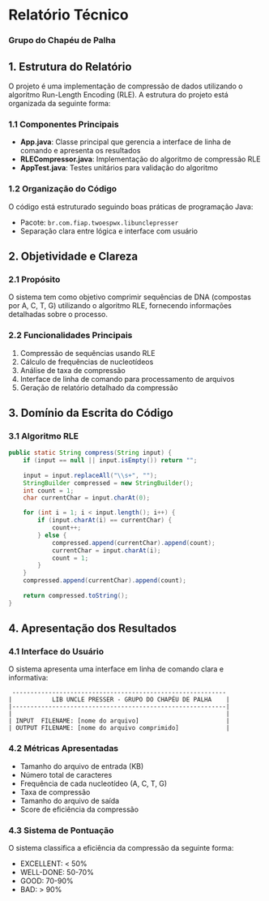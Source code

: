 # Relatório Técnico
### Grupo do Chapéu de Palha

## 1. Estrutura do Relatório

O projeto é uma implementação de compressão de dados utilizando o algoritmo Run-Length Encoding (RLE). A estrutura do projeto está organizada da seguinte forma:

### 1.1 Componentes Principais
- **App.java**: Classe principal que gerencia a interface de linha de comando e apresenta os resultados
- **RLECompressor.java**: Implementação do algoritmo de compressão RLE
- **AppTest.java**: Testes unitários para validação do algoritmo

### 1.2 Organização do Código
O código está estruturado seguindo boas práticas de programação Java:
- Pacote: `br.com.fiap.twoespwx.libunclepresser`
- Separação clara entre lógica e interface com usuário

## 2. Objetividade e Clareza

### 2.1 Propósito
O sistema tem como objetivo comprimir sequências de DNA (compostas por A, C, T, G) utilizando o algoritmo RLE, fornecendo informações detalhadas sobre o processo.

### 2.2 Funcionalidades Principais
1. Compressão de sequências usando RLE
2. Cálculo de frequências de nucleotídeos
3. Análise de taxa de compressão
4. Interface de linha de comando para processamento de arquivos
5. Geração de relatório detalhado da compressão

## 3. Domínio da Escrita do Código

### 3.1 Algoritmo RLE
```java
public static String compress(String input) {
    if (input == null || input.isEmpty()) return "";
    
    input = input.replaceAll("\\s+", "");
    StringBuilder compressed = new StringBuilder();
    int count = 1;
    char currentChar = input.charAt(0);

    for (int i = 1; i < input.length(); i++) {
        if (input.charAt(i) == currentChar) {
            count++;
        } else {
            compressed.append(currentChar).append(count);
            currentChar = input.charAt(i);
            count = 1;
        }
    }
    compressed.append(currentChar).append(count);
    
    return compressed.toString();
}
```

## 4. Apresentação dos Resultados

### 4.1 Interface do Usuário
O sistema apresenta uma interface em linha de comando clara e informativa:
```
 -----------------------------------------------------------
|           LIB UNCLE PRESSER - GRUPO DO CHAPÉU DE PALHA    |
|-----------------------------------------------------------|
|                                                           |
| INPUT  FILENAME: [nome do arquivo]                        |
| OUTPUT FILENAME: [nome do arquivo comprimido]             |
```

### 4.2 Métricas Apresentadas
- Tamanho do arquivo de entrada (KB)
- Número total de caracteres
- Frequência de cada nucleotídeo (A, C, T, G)
- Taxa de compressão
- Tamanho do arquivo de saída
- Score de eficiência da compressão

### 4.3 Sistema de Pontuação
O sistema classifica a eficiência da compressão da seguinte forma:
- EXCELLENT: < 50%
- WELL-DONE: 50-70%
- GOOD: 70-90%
- BAD: > 90%
